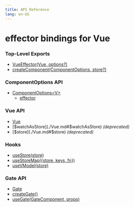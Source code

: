 ```yaml
---
title: API Reference
lang: en-US
---
```


# effector bindings for Vue

### Top-Level Exports

- [VueEffector(Vue, options?)](./VueEffector.md)
- [createComponent(ComponentOptions, store?)](./createComponent.md)

### ComponentOptions API

- [ComponentOptions\<V\>](./ComponentOptions.md)
  - [effector](./ComponentOptions.md#effector)

### Vue API

- [Vue](./Vue.md)
- [$watchAsStore](./Vue.md#$watchAsStore) _(deprecated)_
- [$store](./Vue.md#$store) _(deprecated)_

### Hooks

- [useStore(store)](./useStore.md)
- [useStoreMap({store, keys, fn})](./useStoreMap.md)
- [useVModel(store)](./useVModel.md)

### Gate API

- [Gate](./Gate.md)
- [createGate()](./createGate.md)
- [useGate(GateComponent, props)](./useGate.md)
